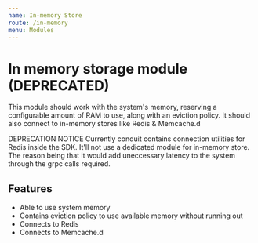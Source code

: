 ```yaml
---
name: In-memory Store
route: /in-memory
menu: Modules
---
```

# In memory storage module (DEPRECATED)
This module should work with the system's memory, reserving a configurable amount of RAM to use,
along with an eviction policy. It should also connect to in-memory stores like Redis & Memcache.d

DEPRECATION NOTICE
Currently conduit contains connection utilities for Redis inside the SDK. It'll not use a dedicated
module for in-memory store. The reason being that it would add uneccessary latency to the system through
the grpc calls required.

## Features
- Able to use system memory
- Contains eviction policy to use available memory without running out
- Connects to Redis
- Connects to Memcache.d
